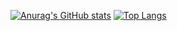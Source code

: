 [![Anurag's GitHub stats](https://github-readme-stats.vercel.app/api?username=yuzua&count_private=true&theme=tokyonight&show_icons=true)](https://github.com/yuzua/proconEF.git)
[![Top Langs](https://github-readme-stats.vercel.app/api/top-langs/?username=yuzua&layout=compact&theme=tokyonight)](https://github.com/yuzua/yuzua.git)

